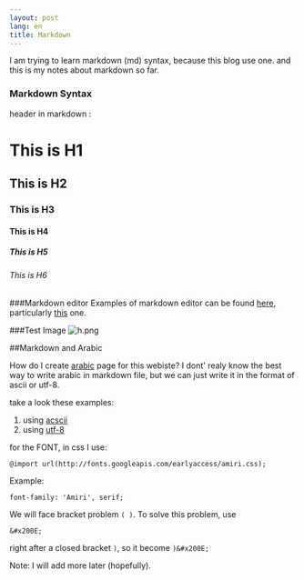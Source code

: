 ```yaml
---
layout: post
lang: en
title: Markdown 
---
```


I am trying to learn markdown (md) syntax, because this blog use one.
and this is my notes about markdown so far.

<!-- more -->

### Markdown Syntax

header in markdown :

# This is H1

## This is H2

### This is H3

#### This is H4

##### This is H5

###### This is H6

###Markdown editor
Examples of markdown editor can be found [here](http://mashable.com/2013/06/24/markdown-tools), particularly [this](http://dillinger.io) one.

###Test Image
![h.png](http://hary.web.id/h.png)



##Markdown and Arabic

How do I create [arabic](http://hary.web.id/ar) page for this webiste?
I dont' realy know the best way to write arabic in markdown file, 
but we can just write it in the format of ascii or utf-8.

take a look these examples:

1. using [acscii](http://hary.web.id/ar/test-ascii.html)
2. using [utf-8](http://hary.web.id/ar/test-utf8.html)


for the FONT, in css I use:

    @import url(http://fonts.googleapis.com/earlyaccess/amiri.css);

Example:

    font-family: 'Amiri', serif;


We will face bracket problem `( )`.
To solve this problem, use 

    &#x200E;

right after a closed bracket `)`, so it become `)&#x200E;`



Note: I will add more later (hopefully).

